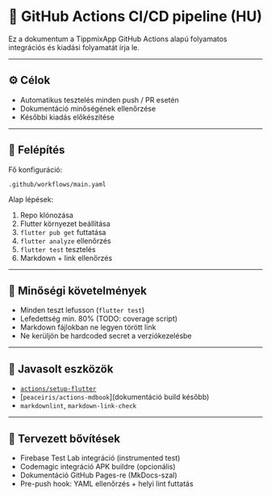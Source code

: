 # 🚀 GitHub Actions CI/CD pipeline (HU)

Ez a dokumentum a TippmixApp GitHub Actions alapú folyamatos integrációs és kiadási folyamatát írja le.

---

## ⚙️ Célok

- Automatikus tesztelés minden push / PR esetén
- Dokumentáció minőségének ellenőrzése
- Későbbi kiadás előkészítése

---

## 🧩 Felépítés

Fő konfiguráció:

```
.github/workflows/main.yaml
```

Alap lépések:

1. Repo klónozása
2. Flutter környezet beállítása
3. `flutter pub get` futtatása
4. `flutter analyze` ellenőrzés
5. `flutter test` tesztelés
6. Markdown + link ellenőrzés

---

## 🧪 Minőségi követelmények

- Minden teszt lefusson (`flutter test`)
- Lefedettség min. 80% (TODO: coverage script)
- Markdown fájlokban ne legyen törött link
- Ne kerüljön be hardcoded secret a verziókezelésbe

---

## 🧰 Javasolt eszközök

- [`actions/setup-flutter`](https://github.com/marketplace/actions/setup-flutter)
- \[`peaceiris/actions-mdbook`]\(dokumentáció build később)
- `markdownlint`, `markdown-link-check`

---

## 🚧 Tervezett bővítések

- Firebase Test Lab integráció (instrumented test)
- Codemagic integráció APK buildre (opcionális)
- Dokumentáció GitHub Pages-re (MkDocs-szal)
- Pre-push hook: YAML ellenőrzés + helyi lint futtatás
